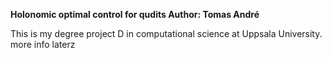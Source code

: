 <b> Holonomic optimal control for qudits 
Author: Tomas André </b>

This is my degree project D in computational science at Uppsala University.
more info laterz
